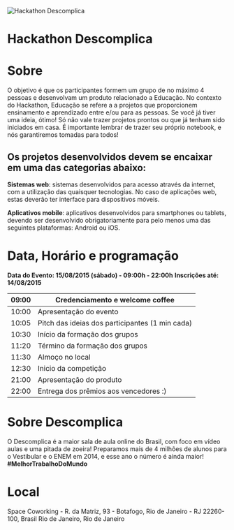![Hackathon Descomplica](https://dien0bhzxjun5.cloudfront.net/339b42df-b759-4763-bae1-78054697a204/coverhackathon.crop_1438x532_0,0.resize_1440x532.png "Hackathon Descomplica")
# Hackathon Descomplica

# Sobre
O objetivo é que os participantes formem um grupo de no máximo 4 pessoas e desenvolvam um produto relacionado a Educação. No contexto do Hackathon, Educação se refere a a projetos que proporcionem ensinamento e aprendizado entre e/ou para as pessoas. Se você já tiver uma ideia, ótimo! Só não vale trazer projetos prontos ou que já tenham sido iniciados em casa. 
É importante lembrar de trazer seu próprio notebook, e nós garantiremos tomadas para todos!

## Os projetos desenvolvidos devem se encaixar em uma das categorias abaixo:
**Sistemas web**: sistemas desenvolvidos para acesso através da internet, com a utilização das quaisquer tecnologias. No caso de aplicações web, estas deverão ter interface para dispositivos móveis.

**Aplicativos mobile**: aplicativos desenvolvidos para smartphones ou tablets, devendo ser desenvolvido obrigatoriamente para pelo menos uma das seguintes plataformas: Android ou iOS.

# Data, Horário e programação

**Data do Evento: 15/08/2015 (sábado) - 09:00h - 22:00h**
**Inscrições até: 14/08/2015**

| 09:00 | Credenciamento e welcome coffee                 |
|-------|-------------------------------------------------|
| 10:00 | Apresentação do evento                          |
| 10:05 | Pitch das ideias dos participantes (1 min cada) |
| 10:30 | Início da formação dos grupos                   |
| 11:20 | Término da formação dos grupos                  |
| 11:30 | Almoço no local                                 |
| 12:30 | Inicio da competição                            |
| 21:00 | Apresentação do produto                         |
| 22:00 | Entrega dos prêmios aos vencedores :)           |

# Sobre Descomplica
O Descomplica é a maior sala de aula online do Brasil, com foco em vídeo aulas e uma pitada de zoeira! Preparamos mais de 4 milhões de alunos para o Vestibular e o ENEM em 2014, e esse ano o número é ainda maior! **#MelhorTrabalhoDoMundo**

# Local
Space Coworking - R. da Matriz, 93 - Botafogo, Rio de Janeiro - RJ 22260-100, Brasil 
Rio de Janeiro, Rio de Janeiro
